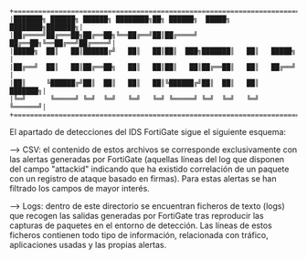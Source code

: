     +=======================================================================+
    |███████╗ ██████╗ ██████╗ ████████╗██╗ ██████╗  █████╗ ████████╗███████╗|
    |██╔════╝██╔═══██╗██╔══██╗╚══██╔══╝██║██╔════╝ ██╔══██╗╚══██╔══╝██╔════╝|
    |█████╗  ██║   ██║██████╔╝   ██║   ██║██║  ███╗███████║   ██║   █████╗  |
    |██╔══╝  ██║   ██║██╔══██╗   ██║   ██║██║   ██║██╔══██║   ██║   ██╔══╝  |
    |██║     ╚██████╔╝██║  ██║   ██║   ██║╚██████╔╝██║  ██║   ██║   ███████╗|
    |╚═╝      ╚═════╝ ╚═╝  ╚═╝   ╚═╝   ╚═╝ ╚═════╝ ╚═╝  ╚═╝   ╚═╝   ╚══════╝|
    +=======================================================================+

El apartado de detecciones del IDS FortiGate sigue el siguiente esquema:

--> CSV: el contenido de estos archivos se corresponde exclusivamente con las alertas generadas por FortiGate (aquellas líneas del log que disponen del campo "attackid" indicando que ha existido correlación de un paquete con un registro de ataque basado en firmas). Para estas alertas se han filtrado los campos de mayor interés.

--> Logs: dentro de este directorio se encuentran ficheros de texto (logs) que recogen las salidas generadas por FortiGate tras reproducir las capturas de paquetes en el entorno de detección. Las líneas de estos ficheros contienen todo tipo de información, relacionada con tráfico, aplicaciones usadas y las propias alertas.
